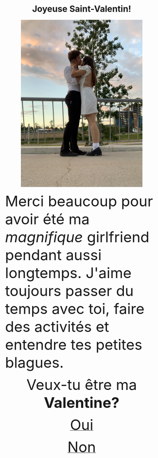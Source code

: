 <html lang="en">
<head>
  <meta charset="UTF-8">
  <meta name="viewport" content="width=device-width, initial-scale=1.0">
</head>
<body style="background-color: lightbeige;">
<h1 style="text-align: center;">Joyeuse Saint-Valentin!</h1>
<center>
  <img src="IMG_5124.JPG" alt="Cute couple kissing" style="float:center;width:400px;height:550px;">
</center>
<p><font size="10">Merci beaucoup pour avoir été ma <i>magnifique</i> girlfriend pendant aussi longtemps. J'aime toujours passer du temps avec toi, faire des activités et entendre tes petites blagues.</font></p>
<p style="text-align: center;"><font size="12">Veux-tu être ma <b>Valentine?</b></font></p>
<p style="text-align: center;"><a href="(https://stickerly.pstatic.net/sticker_pack/to5U3xwe5JliE8VlzodVIg/5N4D59/2/0e1e4e22-39f8-4446-835c-21af98e056a3.png)https://stickerly.pstatic.net/sticker_pack/to5U3xwe5JliE8VlzodVIg/5N4D59/2/0e1e4e22-39f8-4446-835c-21af98e056a3.png"><font size="10">Oui</font></a></p>
<p style="text-align: center;"><a href="Non.JPG"><font size="10">Non</font></a></p>

</body>
</html>

